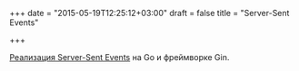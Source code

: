 +++
date = "2015-05-19T12:25:12+03:00"
draft = false
title = "Server-Sent Events"

+++

<p><a href="http://sse.getgin.io/room/hn">Реализация&nbsp;Server-Sent Events</a> на Go и фреймворке&nbsp;Gin.</p>

